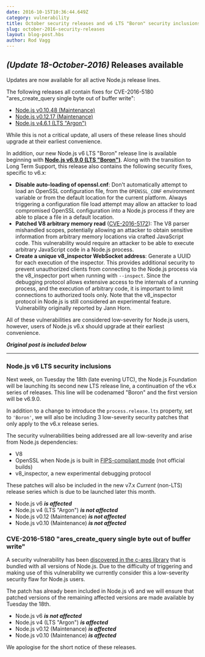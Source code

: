 ```yaml
---
date: 2016-10-15T10:36:44.649Z
category: vulnerability
title: October security releases and v6 LTS "Boron" security inclusions
slug: october-2016-security-releases
layout: blog-post.hbs
author: Rod Vagg
---
```


## _(Update 18-October-2016)_ Releases available

Updates are now available for all active Node.js release lines.

The following releases all contain fixes for CVE-2016-5180 "ares_create_query single byte out of buffer write":

* [Node.js v0.10.48 (Maintenance)](https://nodejs.org/en/blog/release/v0.10.48/)
* [Node.js v0.12.17 (Maintenance)](https://nodejs.org/en/blog/release/v0.12.17/)
* [Node.js v4.6.1 (LTS "Argon")](https://nodejs.org/en/blog/release/v4.6.1/)

While this is not a critical update, all users of these release lines should upgrade at their earliest convenience.

In addition, our new Node.js v6 LTS "Boron" release line is available beginning with **[Node.js v6.9.0 (LTS "Boron")](https://nodejs.org/en/blog/release/v6.9.0/)**. Along with the transition to Long Term Support, this release also contains the following security fixes, specific to v6.x:

* **Disable auto-loading of openssl.cnf**: Don't automatically attempt to load an OpenSSL configuration file, from the `OPENSSL_CONF` environment variable or from the default location for the current platform. Always triggering a configuration file load attempt may allow an attacker to load compromised OpenSSL configuration into a Node.js process if they are able to place a file in a default location.
* **Patched V8 arbitrary memory read** ([CVE-2016-5172](https://cve.mitre.org/cgi-bin/cvename.cgi?name=CVE-2016-5172)): The V8 parser mishandled scopes, potentially allowing an attacker to obtain sensitive information from arbitrary memory locations via crafted JavaScript code. This vulnerability would require an attacker to be able to execute arbitrary JavaScript code in a Node.js process.
* **Create a unique v8_inspector WebSocket address**: Generate a UUID for each execution of the inspector. This provides additional security to prevent unauthorized clients from connecting to the Node.js process via the v8_inspector port when running with `--inspect`. Since the debugging protocol allows extensive access to the internals of a running process, and the execution of arbitrary code, it is important to limit connections to authorized tools only. Note that the v8_inspector protocol in Node.js is still considered an experimental feature. Vulnerability originally reported by Jann Horn.

All of these vulnerabilities are considered low-severity for Node.js users, however, users of Node.js v6.x should upgrade at their earliest convenience.

***Original post is included below***

---

### Node.js v6 LTS security inclusions

Next week, on Tuesday the 18th (late evening UTC), the Node.js Foundation will be launching its second new LTS release line, a continuation of the v6.x series of releases. This line will be codenamed "Boron" and the first version will be v6.9.0.

In addition to a change to introduce the `process.release.lts` property, set to `'Boron'`, we will also be including 3 low-severity security patches that only apply to the v6.x release series.

The security vulnerabilities being addressed are all low-severity and arise from Node.js dependencies:

* V8
* OpenSSL when Node.js is built in [FIPS-compliant mode](https://github.com/nodejs/node/blob/master/BUILDING.md#building-nodejs-with-fips-compliant-openssl) (not official builds)
* v8_inspector, a new experimental debugging protocol

These patches will also be included in the new v7.x _Current_ (non-LTS) release series which is due to be launched later this month.

* Node.js v6 ***is affected***
* Node.js v4 (LTS "Argon") ***is not affected***
* Node.js v0.12 (Maintenance) ***is not affected***
* Node.js v0.10 (Maintenance) ***is not affected***

### CVE-2016-5180 "ares_create_query single byte out of buffer write"

A security vulnerability has been [discovered in the c-ares library](https://c-ares.haxx.se/adv_20160929.html) that is bundled with all versions of Node.js. Due to the difficulty of triggering and making use of this vulnerability we currently consider this a low-severity security flaw for Node.js users.

The patch has already been included in Node.js v6 and we will ensure that patched versions of the remaining affected versions are made available by Tuesday the 18th.

* Node.js v6 ***is not affected***
* Node.js v4 (LTS "Argon") ***is affected***
* Node.js v0.12 (Maintenance) ***is affected***
* Node.js v0.10 (Maintenance) ***is affected***

We apologise for the short notice of these releases.
